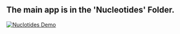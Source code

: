 ## The main app is in the 'Nucleotides' Folder.
[![Nuclotides Demo](https://media.licdn.com/dms/image/v2/D5622AQFbNhe7I8MXZA/feedshare-shrink_2048_1536/feedshare-shrink_2048_1536/0/1696264011788?e=1728518400&v=beta&t=qlgFRvNYIweknr48L9aGnsWB8ZGyQTnz-Lm6jyNmy9U)](https://www.linkedin.com/feed/update/urn:li:activity:7114646935419985920/)
